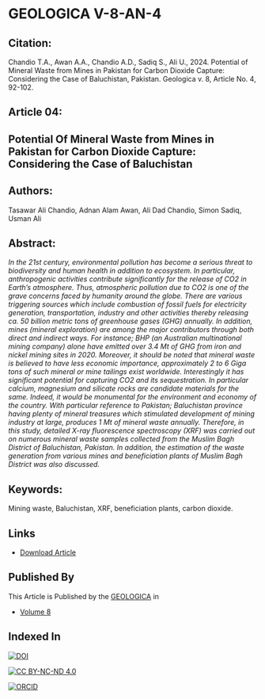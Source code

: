 # GEOLOGICA V-8-AN-4

## Citation: 
Chandio T.A., Awan A.A., Chandio A.D., Sadiq S., Ali U., 2024. Potential of Mineral Waste from Mines in Pakistan for Carbon Dioxide Capture: Considering the Case of Baluchistan, Pakistan. Geologica v. 8, Article No. 4, 92-102.


## Article 04: 
## Potential Of Mineral Waste from Mines in Pakistan for Carbon Dioxide Capture: Considering the Case of Baluchistan

## Authors: 
Tasawar Ali Chandio, 
Adnan Alam Awan, 
Ali Dad Chandio, 
Simon Sadiq, 
Usman Ali

## Abstract: 
_In the 21st century, environmental pollution has become a serious threat to biodiversity and human health in addition to ecosystem. In particular, anthropogenic activities contribute significantly for the release of CO2 in Earth’s atmosphere. Thus, atmospheric pollution due to CO2 is one of the grave concerns faced by humanity around the globe. There are various triggering sources which include combustion of fossil fuels for electricity generation, transportation, industry and other activities thereby releasing ca. 50 billion metric tons of greenhouse gases (GHG) annually. In addition, mines (mineral exploration) are among the major contributors through both direct and indirect ways. For instance; BHP (an Australian multinational mining company) alone have emitted over 3.4 Mt of GHG from iron and nickel mining sites in 2020. Moreover, it should be noted that mineral waste is believed to have less economic importance, approximately 2 to 6 Giga tons of such mineral or mine tailings exist worldwide. Interestingly it has significant potential for capturing CO2 and its sequestration. In particular calcium, magnesium and silicate rocks are candidate materials for the same. Indeed, it would be monumental for the environment and economy of the country. With particular reference to Pakistan; Baluchistan province having plenty of mineral treasures which stimulated development of mining industry at large, produces 1 Mt of mineral waste annually. Therefore, in this study, detailed X-ray fluorescence spectroscopy (XRF) was carried out on numerous mineral waste samples collected from the Muslim Bagh District of Baluchistan, Pakistan. In addition, the estimation of the waste generation from various mines and beneficiation plants of Muslim Bagh District was also discussed._ 

## Keywords:
Mining waste, Baluchistan, XRF, beneficiation plants, carbon dioxide.

## Links

- [Download Article](https://geologica.gov.pk/volume8/29/04/2024/potential-of-mineral-waste-from-mines-in-pakistan-for-carbon-dioxide-capture-considering-the-case-of-baluchistan/2315/)


## Published By

This Article is Published by the [GEOLOGICA](https://geologica.gov.pk/) in 
- [Volume 8](https://geologica.gov.pk/volume8/)


## Indexed In

[![DOI](https://zenodo.org/badge/799917811.svg)](https://zenodo.org/doi/10.5281/zenodo.11191263)

[![CC BY-NC-ND 4.0](https://img.shields.io/badge/License-CC%20BY--NC--ND%204.0-darkgreen.svg)](https://creativecommons.org/licenses/by-nc-nd/4.0/?ref=chooser-v1)

[![ORCID](https://img.shields.io/badge/ORCID-0009--0009--9318--0541-green.svg)](https://orcid.org/0009-0009-9318-0541)
